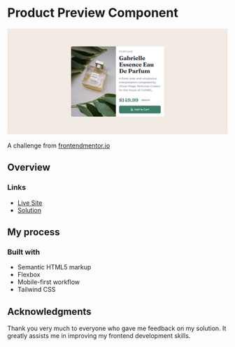 # Product Preview Component

<!-- screenshots here -->

![](./screenshot.png)

A challenge from [frontendmentor.io](https://www.frontendmentor.io/)

## Overview

### Links

-   [Live Site](https://your-live-site-url.com)
-   [Solution](https://www.frontendmentor.io/profile/boedegoat)

<!-- ### The challenge -->

## My process

### Built with

-   Semantic HTML5 markup
-   Flexbox
-   Mobile-first workflow
-   Tailwind CSS

## Acknowledgments

Thank you very much to everyone who gave me feedback on my solution. It greatly assists me in improving my frontend development skills.
